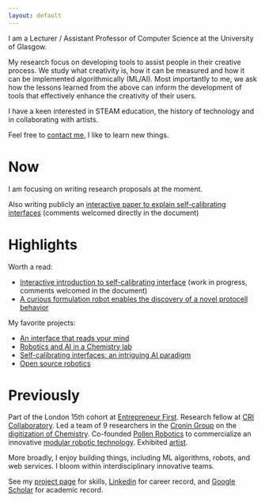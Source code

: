 ```yaml
---
layout: default
---
```


I am a Lecturer / Assistant Professor of Computer Science at the University of Glasgow.

My research focus on developing tools to assist people in their creative process. We study what creativity is, how it can be measured and how it can be implemented algorithmically (ML/AI). Most importantly to me, we ask how the lessons learned from the above can inform the development of tools that effectively enhance the creativity of their users.

I have a keen interested in STEAM education, the history of technology and in collaborating with artists.

Feel free to [contact me](/about/), I like to learn new things.

# Now

I am focusing on writing research proposals at the moment.

Also writing publicly an [interactive paper to explain self-calibrating interfaces](https://docs.google.com/document/d/1ExWC2IDRwSTDM3E_KOHTg1AtcucBwccSggV3tad3ciA/edit?usp=sharing) (comments welcomed directly in the document)

# Highlights

Worth a read:

- [Interactive introduction to self-calibrating interface](https://docs.google.com/document/d/1ExWC2IDRwSTDM3E_KOHTg1AtcucBwccSggV3tad3ciA/edit?usp=sharing) (work in progress, comments welcomed in the document)
- [A curious formulation robot enables the discovery of a novel protocell behavior](https://doi.org/10.1126/sciadv.aay4237)


My favorite projects:

- [An interface that reads your mind](projects/vault)
- [Robotics and AI in a Chemistry lab](projects/chemobot)
- [Self-calibrating interfaces: an intriguing AI paradigm](projects/thesis)
- [Open source robotics](projects/open_robotics)


# Previously

Part of the London 15th cohort at [Entrepreneur First](https://www.joinef.com/). Research fellow at [CRI Collaboratory](https://research.cri-paris.org). Led a team of 9 researchers in the [Cronin Group](http://www.chem.gla.ac.uk/cronin/) on the [digitization of Chemistry](projects/chemobot). Co-founded [Pollen Robotics](https://www.pollen-robotics.com/) to commercialize an innovative [modular robotic technology](https://www.luos.io/). Exhibited [artist](art).

More broadly, I enjoy building things, including ML algorithms, robots, and web services. I bloom within interdisciplinary innovative teams.

See my [project page](projects) for skills, [Linkedin](https://www.linkedin.com/in/jonathangrizou) for career record, and [Google Scholar](https://scholar.google.fr/citations?hl=en&user=Fej-hGQAAAAJ&view_op=list_works&sortby=pubdate) for academic record.


<!-- {% for post in site.posts offset:0 limit:1 %}
Latest blog post: <a href="{{ site.baseurl }}{{ post.url }}">{{ post.title }} ({{ post.date | date_to_string }})</a>
{% endfor %} -->